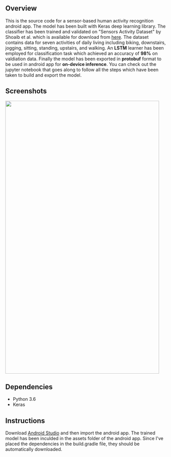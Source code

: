## Overview

This is the source code for a sensor-based human activity recognition android app. The model has been built with Keras deep learning library. The classifier has been trained and validated on "Sensors Activity Dataset" by Shoaib et al. which is available for download from [here](https://www.utwente.nl/en/eemcs/ps/research/dataset/). The dataset contains data for seven activities of daily living including biking, downstairs, jogging, sitting, standing, upstairs, and walking. An **LSTM** learner has been employed for classification task which achieved an accuracy of **98%** on valdiation data. Finally the model has been exported in **protobuf** format to be used in android app for **on-device inference**. You can check out the jupyter notebook that goes along to follow all the steps which have been taken to build and export the model.

## Screenshots

<img src="https://user-images.githubusercontent.com/34622266/57836739-9f402a80-77d6-11e9-9617-c6c47b08ad45.jpg" width="480" height="854">

## Dependencies

- Python 3.6 <br/>
- Keras <br/>

## Instructions

Download [Android Studio](https://developer.android.com/studio) and then import the android app. The trained model has been inculded in the assets folder of the android app. Since I've placed the dependencies in the build.gradle file, they should be automatically downloaded.
